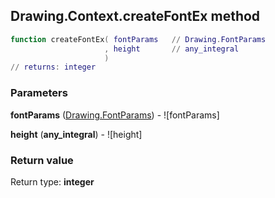 ## Drawing.Context.createFontEx method


```lua
function createFontEx( fontParams   // Drawing.FontParams
                     , height       // any_integral
                     )
// returns: integer
```


### Parameters

**fontParams** ([Drawing.FontParams](../../Drawing/FontParams.md)) - ![fontParams]

**height** (**any_integral**) - ![height]

### Return value

Return type: **integer**

